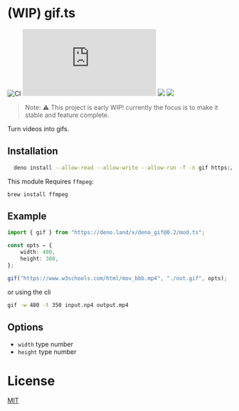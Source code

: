 # (WIP) gif.ts

![CI](https://github.com/Eyoatam/gif.ts/workflows/ci/badge.svg)
![](https://img.shields.io/github/v/release/Eyoatam/gif.ts?logo=github)
![](https://img.shields.io/badge/license-MIT-blue.svg)
![](https://img.shields.io/badge/deno-^1.4.0-informational?logo=deno")
> Note: :warning: This project is early WIP! currently the focus is to make it stable and feature complete.

Turn videos into gifs.

## Installation

```bash
  deno install --allow-read --allow-write --allow-run -f -n gif https://deno.land/x/deno_gif@0.2/cli.ts
```

This module Requires `ffmpeg`:

```
brew install ffmpeg
```

## Example

```ts
import { gif } from "https://deno.land/x/deno_gif@0.2/mod.ts";

const opts = {
	width: 480,
	height: 380,
};

gif("https://www.w3schools.com/html/mov_bbb.mp4", "./out.gif", opts);
```

or using the cli

```bash
gif -w 480 -t 350 input.np4 output.mp4
```

## Options

- `width` type number
- `height` type number

# License

[MIT](https://github.com/Eyoatam/gif.ts/blob/master/LICENSE)
